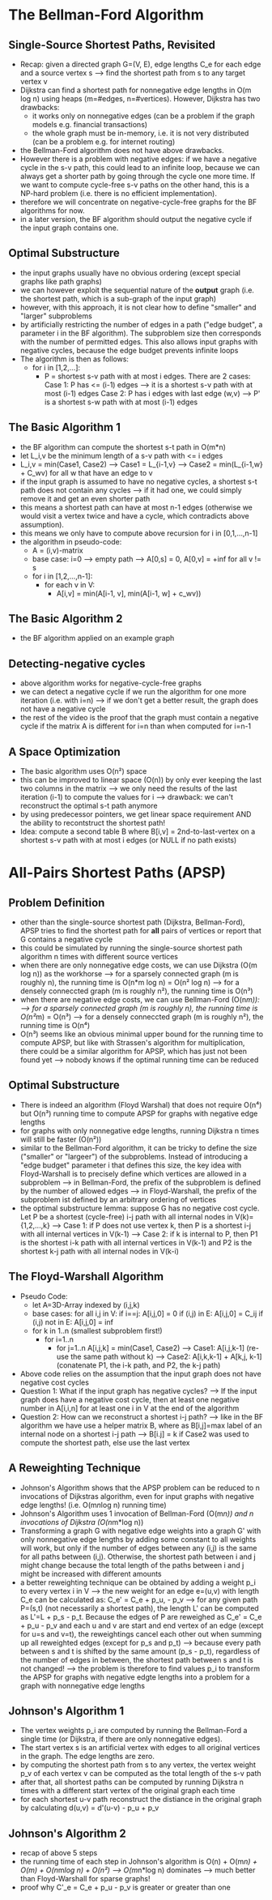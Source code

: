 # The Bellman-Ford Algorithm

## Single-Source Shortest Paths, Revisited
- Recap: given a directed graph G=(V, E), edge lengths C_e for each edge and a source vertex s
    --> find the shortest path from s to any target vertex v
- Dijkstra can find a shortest path for nonnegative edge lengths in O(m log n) using heaps (m=#edges, n=#vertices). However, Dijkstra has two drawbacks:
    - it works only on nonnegative edges (can be a problem if the graph models e.g. financial transactions)
    - the whole graph must be in-memory, i.e. it is not very distributed (can be a problem e.g. for internet routing)
- the Bellman-Ford algorithm does not have above drawbacks. 
- However there is a problem with negative edges: if we have a negative cycle in the s-v path, this could lead to an infinite loop, because we can always get a shorter path by going through the cycle one more time. If we want to compute cycle-free s-v paths on the other hand, this is a NP-hard problem (i.e. there is no efficient implementation).
- therefore we will concentrate on negative-cycle-free graphs for the BF algorithms for now. 
- in a later version, the BF algorithm should output the negative cycle if the input graph contains one.  

## Optimal Substructure
- the input graphs usually have no obvious ordering (except special graphs like path graphs)
- we can however exploit the sequential nature of the **output** graph (i.e. the shortest path, which is a sub-graph of the input graph)
- however, with this approach, it is not clear how to define "smaller" and "larger" subproblems
- by artificially restricting the number of edges in a path ("edge budget",  a parameter i in the BF algorithm). The subproblem size then corresponds with the number of permitted edges. This also allows input graphs with negative cycles, because the edge budget prevents infinite loops
- The algorithm is then as follows:
    - for i in [1,2,...]:
        - P = shortest s-v path with at most i edges. There are 2 cases:
            Case 1: P has <= (i-1) edges --> it is a shortest s-v path with at most (i-1) edges
            Case 2: P has i edges with last edge (w,v) --> P' is a shortest s-w path with at most (i-1) edges
            
## The Basic Algorithm 1
- the BF algorithm can compute the shortest s-t path in O(m*n)
- let L_i,v be the minimum length of a s-v path with <= i edges
- L_i,v = min(Case1, Case2) 
    --> Case1 = L_{i-1,v}
    --> Case2 = min(L_{i-1,w} + C_wv) for all w that have an edge to v 
- if the input graph is assumed to have no negative cycles, a shortest s-t path does not contain any cycles --> if it had one, we could simply remove it and get an even shorter path
- this means a shortest path can have at most n-1 edges (otherwise we would visit a vertex twice and have a cycle, which contradicts above assumption).
- this means we only have to compute above recursion for i in [0,1,...,n-1] 
- the algorithm in pseudo-code:
    - A = (i,v)-matrix
    - base case: i=0 --> empty path --> A[0,s] = 0, A[0,v] = +inf for all v != s
    - for i in [1,2,...,n-1]:
        - for each v in V:
            - A[i,v] = min(A[i-1, v], min(A[i-1, w] + c_wv))
            
## The Basic Algorithm 2
- the BF algorithm applied on an example graph

## Detecting-negative cycles
- above algorithm works for negative-cycle-free graphs
- we can detect a negative cycle if we run the algorithm for one more iteration (i.e. with i=n)
    --> if we don't get a better result, the graph does not have a negative cycle
- the rest of the video is the proof that the graph must contain a negative cycle if the matrix A is different for i=n than when computed for i=n-1

## A Space Optimization
- The basic algorithm uses O(n²) space
- this can be improved to linear space (O(n)) by only ever keeping the last two columns in the matrix
    --> we only need the results of the last iteration (i-1) to compute the values for i
    --> drawback: we can't reconstruct the optimal s-t path anymore
- by using predecessor pointers, we get linear space requirement AND the ability to recontstruct the shortest path!
- Idea: compute a second table B where B[i,v] = 2nd-to-last-vertex on a shortest s-v path with at most i edges (or NULL if no path exists)

# All-Pairs Shortest Paths (APSP)

## Problem Definition
- other than the single-source shortest path (Dijkstra, Bellman-Ford), APSP tries to find the shortest path for **all** pairs of vertices or report that G contains a negative cycle
- this could be simulated by running the single-source shortest path algorithm n times with different source vertices
- when there are only nonnegative edge costs, we can use Dijkstra (O(m log n)) as the workhorse
    --> for a sparsely connected graph (m is roughly n), the running time is O(n*m log n) = O(n² log n)
    --> for a densely conneccted graph (m is roughly n²), the running time is O(n³)
- when there are negative edge costs, we can use Bellman-Ford (O(n*m)):
    --> for a sparsely connected graph (m is roughly n), the running time is O(n²*m) = O(n³)
    --> for a densely conneccted graph (m is roughly n²), the running time is O(n⁴)
- O(n³) seems like an obvious minimal upper bound for the running time to compute APSP, but like with Strassen's algorithm for multiplication, there could be a similar algorithm for APSP, which has just not been found yet --> nobody knows if the optimal running time can be reduced 

## Optimal Substructure
- There is indeed an algorithm (Floyd Warshal) that does not require O(n⁴) but O(n³) running time to compute APSP for graphs with negative edge lengths
- for graphs with only nonnegative edge lengths, running Dijkstra n times will still be faster (O(n²))
- similar to the Bellman-Ford algorithm, it can be tricky to define the size ("smaller" or "largeer") of the subproblems. Instead of introducing a "edge budget" parameter i that defines this size, the key idea with Floyd-Warshall is to precisely define which vertices are allowed in a subproblem
    --> in Bellman-Ford, the prefix of the subproblem is defined by the number of allowed edges
    --> in Floyd-Warshall, the prefix of the subproblem ist defined by an arbitrary ordering of vertices 
- the optimal substructure lemma: suppose G has no negative cost cycle. Let P be a shortest (cycle-free) i-j path with all internal nodes in V(k)={1,2,...,k}
    --> Case 1: if P does not use vertex k, then P is a shortest i-j with all internal vertices in V(k-1)
    --> Case 2: if k is internal to P, then P1 is the shortest i-k path with all internal vertices in V(k-1) and P2 is the shortest k-j path with all internal nodes in V(k-i)
    
## The Floyd-Warshall Algorithm
- Pseudo Code:
    - let A=3D-Array indexed by (i,j,k)
    - base cases: for all i,j in V: 
        if i==j: A[i,j,0] = 0
        if (i,j) in E: A[i,j,0] = C_ij
        if (i,j) not in E: A[i,j,0] = inf 
    - for k in 1..n (smallest subproblem first!)
        - for i=1..n
            - for j=1..n
                A[i,j,k] = min(Case1, Case2)
                    --> Case1: A[i,j,k-1] (re-use the same path without k)
                    --> Case2: A[i,k,k-1] + A[k,j, k-1] (conatenate P1, the i-k path, and P2, the k-j path)
- Above code relies on the assumption that the input graph does not have negative cost cycles
- Question 1: What if the input graph has negative cycles?
    --> If the input graph does have a negative cost cycle, then at least one negative number in A[i,i,n] for at least one i in V at the end of the algorithm
- Question 2: How can we reconstruct a shortest i-j path?
    --> like in the BF algorithm we have use a helper matrix B, where as B[i,j]=max label of an internal node on a shortest i-j path
    --> B[i.j] = k if Case2 was used to compute the shortest path, else use the last vertex
    
## A Reweighting Technique
- Johnson's Algorithm shows that the APSP problem can be reduced to n invocations of Dijkstras algorithm, even for input graphs with negative edge lengths! (i.e. O(m*n*log n) running time)
- Johnson's Algorithm uses 1 invocation of Bellman-Ford (O(m*n)) and n invocations of Dijkstra (O(n*m*log n))
- Transforming a graph G with negative edge weights into a graph G' with only nonnegative edge lengths by adding some constant to all weights will work, but only if the number of edges between any (i,j) is the same for all paths between (i,j). Otherwise, the shortest path between i and j might change because the total length of the paths between i and j might be increased with different amounts 
- a better reweighting technique can be obtained by adding a weight p_i to every vertex i in V
    --> the new weight for an edge e=(u,v) with length C_e can be calculated as: C_e' = C_e + p_u, - p_v
    --> for any given path P=(s,t) (not necessarily a shortest path), the length L' can be computed as L'=L + p_s - p_t. Because the edges of P are reweighed as C_e' = C_e + p_u - p_v and each u and v are start and end vertex of an edge (except for u=s and v=t), the reweightings cancel each other out when summing up all reweighted edges (except for p_s and p_t)
    --> because every path between s and t is shifted by the same amount (p_s - p_t), regardless of the number of edges in between, the shortest path between s and t is not changed!
    --> the problem is therefore to find values p_i to transform the APSP for graphs with negative edgte lengths into a problem for a graph with nonnegative edge lengths
    
## Johnson's Algorithm 1
- The vertex weights p_i are computed by running the Bellman-Ford a single time (or Dijkstra, if there are only nonnegative edges). 
- The start vertex s is an artificial vertex with edges to all original vertices in the graph. The edge lengths are zero.
- by computing the shortest path from s to any vertex, the vertex weight p_v of each vertex v can be computed as the total length of the s-v path
- after that, all shortest paths can be computed by running Dijkstra n times with a different start vertex of the original graph each time
- for each shortest u-v path reconstruct the distiance in the original graph by calculating d(u,v) = d'(u-v) - p_u + p_v 

## Johnson's Algorithm 2
- recap of above 5 steps
- the running time of each step in Johnson's algorithm is O(n) + O(m*n) + O(m) + O(n*m*log n) + O(n²) --> O(m*n*log n) dominates
    --> much better than Floyd-Warshall for sparse graphs!
- proof why C'_e = C_e + p_u - p_v is greater or greater than one
